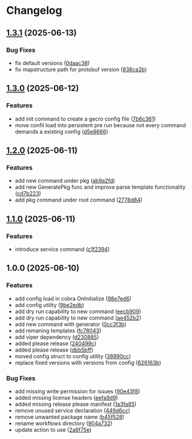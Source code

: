 # Changelog

## [1.3.1](https://github.com/traiproject/gecro/compare/v1.3.0...v1.3.1) (2025-06-13)


### Bug Fixes

* fix default versions ([0daac38](https://github.com/traiproject/gecro/commit/0daac38ead9bf0b6efadf8c44221d290b7121d6a))
* fix mapstructure path for protobuf version ([838ca2b](https://github.com/traiproject/gecro/commit/838ca2b3720eb9cfa8d4a98276b25a40eb72349d))

## [1.3.0](https://github.com/traiproject/gecro/compare/v1.2.0...v1.3.0) (2025-06-12)


### Features

* add init command to create a gecro config file ([7b6c361](https://github.com/traiproject/gecro/commit/7b6c3618b3a23699f9c11726d137df555f16ca54))
* move confil load into persistent pre run because not every command demands a existing config ([d5e8666](https://github.com/traiproject/gecro/commit/d5e8666c6f30904486e8639a02432f8da8b9e895))

## [1.2.0](https://github.com/traiproject/gecro/compare/v1.1.0...v1.2.0) (2025-06-11)


### Features

* add new command under pkg ([ab9a2fd](https://github.com/traiproject/gecro/commit/ab9a2fd973ffd023576e6dda17518827a58ac940))
* add new GeneratePkg func and improve parse template functionality ([cd7b223](https://github.com/traiproject/gecro/commit/cd7b223fcce86354f4c168a8d1f65bf37dd73621))
* add pkg command under root command ([2778d84](https://github.com/traiproject/gecro/commit/2778d84eb1247303b86c3f354845c1a51ed7f974))

## [1.1.0](https://github.com/traiproject/gecro/compare/v1.0.0...v1.1.0) (2025-06-11)


### Features

* introduce service command ([c1f2394](https://github.com/traiproject/gecro/commit/c1f2394d06feaf4edd018c8fcede169f61940cc0))

## 1.0.0 (2025-06-10)


### Features

* add config load in cobra OnInitialize ([98e7ed6](https://github.com/traiproject/gecro/commit/98e7ed6ffa3498390ea62969b5742ed55a7a4e6e))
* add config utility ([9be2edb](https://github.com/traiproject/gecro/commit/9be2edb43ad4f7ddfc8762d9e5eeb6d9a5f33d45))
* add dry run capability to new command ([eecb909](https://github.com/traiproject/gecro/commit/eecb9094d9aa19ed7893cea05ddb282208d32165))
* add dry run capability to new command ([ae452b2](https://github.com/traiproject/gecro/commit/ae452b2f630a0611331493824dd5ded8e4267951))
* add new command with generator ([0cc3f3b](https://github.com/traiproject/gecro/commit/0cc3f3bcb363c0e4fad5bb9215940f6404519b54))
* add remaning templates ([fc78043](https://github.com/traiproject/gecro/commit/fc78043c0412138ae66455cc58b8a414851fa18a))
* add viper dependency ([d230885](https://github.com/traiproject/gecro/commit/d2308855bd2bde9889e6af45d619a98270d167bd))
* added please release ([240499c](https://github.com/traiproject/gecro/commit/240499c125d300962e6ffca14805799880408956))
* added please release ([dbb5bff](https://github.com/traiproject/gecro/commit/dbb5bff64e19c9b74943100731d333db27976cce))
* moved config struct to config utility ([38890cc](https://github.com/traiproject/gecro/commit/38890cc4c8143d8a68f96323cff1708effc012d9))
* replace fixed versions with versions from config ([626163b](https://github.com/traiproject/gecro/commit/626163b7d5439b77c140873ac7f060c7c70185dc))


### Bug Fixes

* add missing write permission for issues ([90e43f8](https://github.com/traiproject/gecro/commit/90e43f891ebd6cfac1e4c3da632dd0959aebfd71))
* added missing license headers ([eefa9d9](https://github.com/traiproject/gecro/commit/eefa9d9e8410c3657f027daf2f72c43fd1342853))
* added missing release please manifest ([1a3fa85](https://github.com/traiproject/gecro/commit/1a3fa851d3eee1c20bde72f75f698f897fe90e93))
* remove unused service declaration ([449d6cc](https://github.com/traiproject/gecro/commit/449d6cc09573c612688c4bbc943e93c27e7ace85))
* remove unwanted package name ([b45f528](https://github.com/traiproject/gecro/commit/b45f5282b9f653206bfc50db3e9fd43c138b4b68))
* rename workflows directory ([904a732](https://github.com/traiproject/gecro/commit/904a732f6fa23d91da44c2d931f8a74fb1b0461a))
* update action to use ([2a6f75e](https://github.com/traiproject/gecro/commit/2a6f75eddefb03f46b3e4056723a2c47c771679d))

